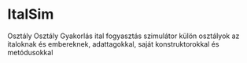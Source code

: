 # ItalSim
Osztály Osztály Gyakorlás
ital fogyasztás szimulátor
külön osztályok az italoknak és embereknek, adattagokkal,
saját konstruktorokkal és metódusokkal
